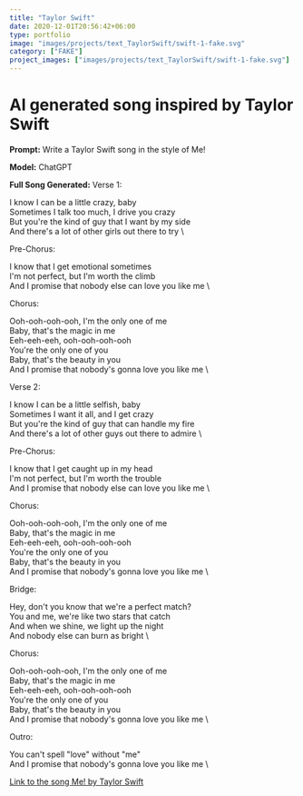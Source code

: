 ```yaml
---
title: "Taylor Swift"
date: 2020-12-01T20:56:42+06:00
type: portfolio
image: "images/projects/text_TaylorSwift/swift-1-fake.svg"
category: ["FAKE"]
project_images: ["images/projects/text_TaylorSwift/swift-1-fake.svg"]
---
```



# AI generated song inspired by Taylor Swift 

**Prompt:** Write a Taylor Swift song in the style of Me!

**Model:** ChatGPT

**Full Song Generated:** 
Verse 1:

I know I can be a little crazy, baby \
Sometimes I talk too much, I drive you crazy \
But you're the kind of guy that I want by my side \
And there's a lot of other girls out there to try \

Pre-Chorus:

I know that I get emotional sometimes \
I'm not perfect, but I'm worth the climb \
And I promise that nobody else can love you like me \

Chorus:

Ooh-ooh-ooh-ooh, I'm the only one of me \
Baby, that's the magic in me \
Eeh-eeh-eeh, ooh-ooh-ooh-ooh \
You're the only one of you \
Baby, that's the beauty in you \
And I promise that nobody's gonna love you like me \

Verse 2:

I know I can be a little selfish, baby \
Sometimes I want it all, and I get crazy \
But you're the kind of guy that can handle my fire \
And there's a lot of other guys out there to admire \

Pre-Chorus: 

I know that I get caught up in my head \
I'm not perfect, but I'm worth the trouble \
And I promise that nobody else can love you like me \

Chorus:

Ooh-ooh-ooh-ooh, I'm the only one of me \
Baby, that's the magic in me \
Eeh-eeh-eeh, ooh-ooh-ooh-ooh \
You're the only one of you \
Baby, that's the beauty in you \
And I promise that nobody's gonna love you like me \

Bridge:

Hey, don't you know that we're a perfect match? \
You and me, we're like two stars that catch \
And when we shine, we light up the night \
And nobody else can burn as bright \

Chorus:

Ooh-ooh-ooh-ooh, I'm the only one of me \
Baby, that's the magic in me \
Eeh-eeh-eeh, ooh-ooh-ooh-ooh \
You're the only one of you \
Baby, that's the beauty in you \
And I promise that nobody's gonna love you like me \

Outro:

You can't spell "love" without "me" \
And I promise that nobody's gonna love you like me \

[Link to the song Me! by Taylor Swift](https://www.youtube.com/watch?v=FuXNumBwDOM)
